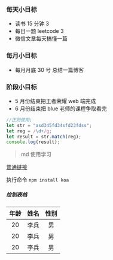 ### 每天小目标

- 读书 15 分钟 3
- 每日一题 leetcode 3
- 微信文章每天搞懂一篇

### 每月小目标

- 每月月底 30 号 总结一篇博客

### 阶段小目标

- 5 月份结束把王者荣耀 web 端完成
- 6 月份结束把 blue 老师的课程争取看完

```js
//正则使用;
let str = "asd345fd34sfd23fdss";
let reg = /\d+/g;
let result = str.match(reg);
console.log(result);
```

> md 使用学习

[普通链接](https://www.mdeditor.com/)

执行命令 `npm install koa`

##### 绘制表格

| 年龄 | 姓名 | 性别 |
| :--: | :--: | :--: |
|  20  | 李兵 |  男  |
|  20  | 李兵 |  男  |
|  20  | 李兵 |  男  |

